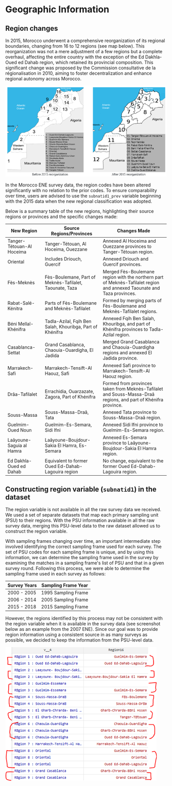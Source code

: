 # Geographic Information

## Region changes
In 2015, Morocco underwent a comprehensive reorganization of its regional boundaries, changing from 16 to 12 regions (see map below). This reorganization was not a mere adjustment of a few regions but a complete overhaul, affecting the entire country with the exception of the Ed Dakhla-Oued ed Dahab region, which retained its provincial composition. This significant change was proposed by the Commission consultative de la régionalisation in 2010, aiming to foster decentralization and enhance regional autonomy across Morocco.

![Map](Utilities/Morocco_map.PNG)

In the Morocco ENE survey data, the region codes have been altered significantly with no relation to the prior codes. To ensure comparability over time, users are advised to use the `subnatid1_prev` variable beginning with the 2015 data when the new regional classification was adopted. 

Below is a summary table of the new regions, highlighting their source regions or provinces and the specific changes made:

| New Region               | Source Regions/Provinces                            | Changes Made                                                                                                         |
|--------------------------|-----------------------------------------------------|----------------------------------------------------------------------------------------------------------------------|
| Tanger-Tétouan-Al Hoceima| Tanger-Tétouan, Al Hoceima, Ouezzane                 | Annexed Al Hoceima and Ouezzane provinces to Tanger-Tétouan region.                                                 |
| Oriental                 | Includes Driouch, Guercif                           | Annexed Driouch and Guercif provinces.                                                                               |
| Fès-Meknès               | Fès-Boulemane, Part of Meknès-Tafilalet, Taounate, Taza | Merged Fès-Boulemane region with the northern part of Meknès-Tafilalet region and annexed Taounate and Taza provinces.|
| Rabat-Salé-Kénitra       | Parts of Fès-Boulemane and Meknès-Tafilalet          | Formed by merging parts of Fès-Boulemane and Meknès-Tafilalet regions.                                               |
| Béni Mellal-Khénifra     | Tadla-Azilal, Fqih Ben Salah, Khouribga, Part of Khénifra | Annexed Fqih Ben Salah, Khouribga, and part of Khénifra provinces to Tadla-Azilal region.                             |
| Casablanca-Settat        | Grand Casablanca, Chaouia-Ouardigha, El Jadida      | Merged Grand Casablanca and Chaouia-Ouardigha regions and annexed El Jadida province.                                |
| Marrakech-Safi           | Marrakech-Tensift-Al Haouz, Safi                    | Annexed Safi province to Marrakech-Tensift-Al Haouz region.                                                          |
| Drâa-Tafilalet           | Errachidia, Ouarzazate, Zagora, Part of Khénifra    | Formed from provinces taken from Meknès-Tafilalet and Souss-Massa-Draâ regions, and part of Khénifra province.       |
| Souss-Massa              | Souss-Massa-Draâ, Tata                              | Annexed Tata province to Souss-Massa-Draâ region.                                                                    |
| Guelmim-Oued Noun        | Guelmim-Es-Semara, Sidi Ifni                        | Annexed Sidi Ifni province to Guelmim-Es-Semara region.                                                              |
| Laâyoune-Saguia al Hamra | Laâyoune-Boujdour-Sakia El Hamra, Es-Semara          | Annexed Es-Semara province to Laâyoune-Boujdour-Sakia El Hamra region.                                               |
| Ed Dakhla-Oued ed Dahab  | Equivalent to former Oued Ed-Dahab-Lagouira region   | No change, equivalent to the former Oued Ed-Dahab-Lagouira region.                                                   |

## Constructing region variable (`subnatid1`) in the dataset
The region variable is not available in all the raw survey data we received. We used a set of separate datasets that map each primary sampling unit (PSU) to their regions. With the PSU information available in all the raw survey data, merging this PSU-level data to the raw dataset allowed us to construct the region variable. 

With sampling frames changing over time, an important intermediate step involved identifying the correct sampling frame used for each survey. The set of PSU codes for each sampling frame is unique, and by using this information, we can determine the sampling frame used in the survey by examining the matches in a sampling frame's list of PSU and that in a given survey round. Following this process, we were able to determine the sampling frame used in each survey as follows:

| Survey Years            | Sampling Frame Year                          |
|-------------------------|----------------------------------------------|
| 2000 - 2005             | 1995 Sampling Frame                          |
| 2006 - 2014             | 2005 Sampling Frame                          |
| 2015 - 2018             | 2015 Sampling Frame                          |

However, the regions identified by this process may not be consistent with the region variable when it is available in the survey data (see screenshot below as an example from the 2007 ENE). Since our goal was to provide region information using a consistent source in as many surveys as possible, we decided to keep the information from the PSU-level data. 

![Map](Utilities/region_mismatch.png)



